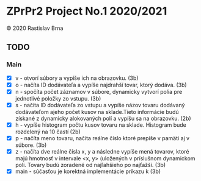 # ZPrPr2 Project No.1 2020/2021

© 2020 Rastislav Brna

## TODO

### Main

* [x] v - otvorí súbory a vypíše ich na obrazovku. (3b)
* [x] o - načíta ID dodávateľa a vypíše najdrahší tovar, ktorý dodáva. (3b)
* [x] n - spočíta počet záznamov v súbore, dynamicky vytvorí polia pre jednotlivé položky zo vstupu. (3b)
* [x] s - načíta ID dodávateľa zo vstupu a vypíše názov tovaru dodávaný dodávateľom ajeho počet kusov na sklade.Tieto informácie budú získané z dynamicky alokovaných polí a vypíšu sa na obrazovku. (2b)
* [x] h - vypíše histogram počtu kusov tovaru na sklade. Histogram bude rozdelený na 10 častí (2b)
* [x] p - načíta meno tovaru, načíta reálne číslo ktoré prepíše v pamäti aj v súbore. (3b)
* [x] z - načíta dve reálne čísla x, y a následne vypíše mená tovarov, ktoré majú hmotnosť v intervale <x, y> (uložených v príslušnom dynamickom poli. Tovary budú zoradené od najľahšieho po najťažší. (3b)
* [x] main - súčasťou je korektná implementácie príkazu k (3b)

